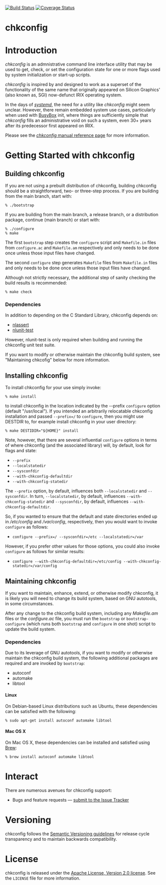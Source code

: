 [![Build Status][chkconfig-github-action-svg]][chkconfig-github-action]
[![Coverage Status][chkconfig-codecov-svg]][chkconfig-codecov]

[chkconfig-github]: https://github.com/nuovations/chkconfig
[chkconfig-github-action]: https://github.com/nuovations/chkconfig/actions?query=workflow%3Abuild+branch%3Amain+event%3Apush
[chkconfig-github-action-svg]: https://github.com/nuovations/chkconfig/actions/workflows/build.yml/badge.svg?branch=main&event=push
[chkconfig-codecov]: https://codecov.io/gh/Nuovations/chkconfig
[chkconfig-codecov-svg]: https://codecov.io/gh/Nuovations/chkconfig/branch/main/graph/badge.svg

chkconfig
=========

# Introduction

_chkconfig_ is an admnistrative command line interface utility that
may be used to get, check, or set the configuration state for one or
more flags used by system initialization or start-up scripts.

_chkconfig_ is inspired by and designed to work as a superset of the
functionality of the same name that originally appeared on Silicon
Graphics' (also known as, SGI) now-defunct IRIX operating system.

In the days of [_systemd_](https://github.com/systemd/systemd), the
need for a utility like _chkconfig_ might seem unclear. However, there
remain embedded system use cases, particularly when used with [BusyBox](https://busybox.net)
init, where things are sufficiently simple that _chkconfig_ fills an
administrative void on such a system, even 30+ years after its
predecessor first appeared on IRIX.

Please see the [_chkconfig_ manual reference
page](./doc/man/chkconfig.adoc) for more information.

# Getting Started with chkconfig

## Building chkconfig

If you are not using a prebuilt distribution of chkconfig,
building chkconfig should be a straightforward, two- or three-step
process. If you are building from the main branch, start with:

    % ./bootstrap

If you are building from the main branch, a release branch, or a
distribution package, continue (main branch) or start with:

    % ./configure
    % make

The first `bootstrap` step creates the `configure` script and
`Makefile.in` files from `configure.ac` and `Makefile.am` respectively
and only needs to be done once unless those input files have changed.

The second `configure` step generates `Makefile` files from
`Makefile.in` files and only needs to be done once unless those input
files have changed.

Although not strictly necessary, the additional step of sanity
checking the build results is recommended:

    % make check

### Dependencies

In addition to depending on the C Standard Library, chkconfig depends
on:

  * [nlassert](https://github.com/Nuovations/nlassert)
  * [nlunit-test](https://github.com/Nuovations/nlunit-test)

However, nlunit-test is only required when building and running the chkconfig
unit test suite.

If you want to modify or otherwise maintain the chkconfig build
system, see "Maintaining chkcofig" below for more information.

## Installing chkconfig

To install chkconfig for your use simply invoke:

    % make install

to install chkconfig in the location indicated by the --prefix
`configure` option (default "/usr/local"). If you intended an
arbitrarily relocatable chkconfig installation and passed
`--prefix=/` to `configure`, then you might use DESTDIR to, for
example install chkconfig in your user directory:

    % make DESTIDIR="${HOME}" install

Note, however, that there are several influential `configure` options
in terms of where chkconfig (and the associated library) will, by
default, look for flags and state:

  * `--prefix`
  * `--localstatedir`
  * `--sysconfdir`
  * `--with-chkconfig-defaultdir`
  * `--with-chkconfig-statedir`

The `--prefix` option, by default, influences both `--localstatedir`
and `--sysconfdir`. In turn, `--localstatedir`, by default, influences
`--with-chkconfig-statedir` and `--sysconfdir`, by default, influences
`--with-chkconfig-defaultdir`.

So, if you wanted to ensure that the default and state directories
ended up in _/etc/config_ and _/var/config_, respectively, then you
would want to invoke `configure` as follows:

  * `configure --prefix=/ --sysconfdir=/etc --localstatedir=/var`

However, if you prefer other values for those options, you could also invoke `configure` as follows for similar results:

  * `configure --with-chkconfig-defaultdir=/etc/config --with-chkconfig-statedir=/var/config`

## Maintaining chkconfig

If you want to maintain, enhance, extend, or otherwise modify
chkconfig, it is likely you will need to change its build system,
based on GNU autotools, in some circumstances.

After any change to the chkconfig build system, including any
*Makefile.am* files or the *configure.ac* file, you must run the
`bootstrap` or `bootstrap-configure` (which runs both `bootstrap` and
`configure` in one shot) script to update the build system.

### Dependencies

Due to its leverage of GNU autotools, if you want to modify or
otherwise maintain the chkconfig build system, the following
additional packages are required and are invoked by `bootstrap`:

  * autoconf
  * automake
  * libtool

#### Linux

On Debian-based Linux distributions such as Ubuntu, these dependencies
can be satisfied with the following:

    % sudo apt-get install autoconf automake libtool

#### Mac OS X

On Mac OS X, these dependencies can be installed and satisfied using
[Brew](https://brew.sh/):

    % brew install autoconf automake libtool

# Interact

There are numerous avenues for chkconfig support:

  * Bugs and feature requests — [submit to the Issue Tracker](https://github.com/Nuovations/chkconfig/issues)

# Versioning

chkconfig follows the [Semantic Versioning guidelines](http://semver.org/)
for release cycle transparency and to maintain backwards compatibility.

# License

chkconfig is released under the [Apache License, Version 2.0 license](https://opensource.org/licenses/Apache-2.0).
See the `LICENSE` file for more information.
